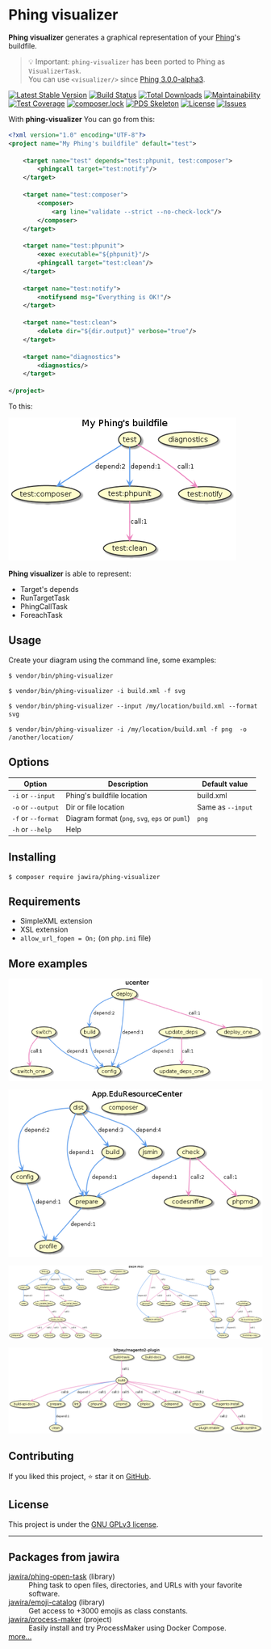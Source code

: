 Phing visualizer
================

**Phing visualizer** generates a graphical representation of your 
[Phing](https://www.phing.info/)'s buildfile.

>💡 Important: `phing-visualizer` has been ported to Phing as `VisualizerTask`.  
>You can use `<visualizer/>` since [Phing 3.0.0-alpha3][].

[![Latest Stable Version](https://poser.pugx.org/jawira/phing-visualizer/v/stable)](https://packagist.org/packages/jawira/phing-visualizer)
[![Build Status](https://www.travis-ci.org/jawira/phing-visualizer.svg?branch=develop)](https://www.travis-ci.org/jawira/phing-visualizer)
[![Total Downloads](https://poser.pugx.org/jawira/phing-visualizer/downloads)](https://packagist.org/packages/jawira/phing-visualizer)
[![Maintainability](https://api.codeclimate.com/v1/badges/fc981c0f860275c450be/maintainability)](https://codeclimate.com/github/jawira/phing-visualizer/maintainability)
[![Test Coverage](https://api.codeclimate.com/v1/badges/fc981c0f860275c450be/test_coverage)](https://codeclimate.com/github/jawira/phing-visualizer/test_coverage)
[![composer.lock](https://poser.pugx.org/jawira/phing-visualizer/composerlock)](https://packagist.org/packages/jawira/phing-visualizer)
[![PDS Skeleton](https://img.shields.io/badge/pds-skeleton-blue.svg)](https://github.com/php-pds/skeleton)
[![License](https://poser.pugx.org/jawira/phing-visualizer/license)](https://packagist.org/packages/jawira/phing-visualizer)
[![Issues](https://img.shields.io/github/issues/jawira/phing-visualizer.svg?label=HuBoard&color=694DC2)](https://huboard.com/jawira/phing-visualizer)

With **phing-visualizer** You can go from this:

```xml
<?xml version="1.0" encoding="UTF-8"?>
<project name="My Phing's buildfile" default="test">

    <target name="test" depends="test:phpunit, test:composer">
        <phingcall target="test:notify"/>
    </target>

    <target name="test:composer">
        <composer>
            <arg line="validate --strict --no-check-lock"/>
        </composer>
    </target>

    <target name="test:phpunit">
        <exec executable="${phpunit}"/>
        <phingcall target="test:clean"/>
    </target>

    <target name="test:notify">
        <notifysend msg="Everything is OK!"/>
    </target>

    <target name="test:clean">
        <delete dir="${dir.output}" verbose="true"/>
    </target>

    <target name="diagnostics">
        <diagnostics/>
    </target>

</project>
```

To this:

![Phing visualizer demo](resources/readme/demo.png)

**Phing visualizer** is able to represent:

- Target's depends
- RunTargetTask
- PhingCallTask
- ForeachTask

Usage
-----

Create your diagram using the command line, some examples:

```console
$ vendor/bin/phing-visualizer
```

```console
$ vendor/bin/phing-visualizer -i build.xml -f svg
```

```console
$ vendor/bin/phing-visualizer --input /my/location/build.xml --format svg
```

```console
$ vendor/bin/phing-visualizer -i /my/location/build.xml -f png  -o /another/location/ 
```

Options
-------

| Option                | Description                                   | Default value     |
| --------------------- | --------------------------------------------- | ----------------- | 
| `-i` or `--input`     | Phing's buildfile location                    | build.xml         |
| `-o` or `--output`    | Dir or file location                          | Same as `--input` |
| `-f` or `--format`    | Diagram format (`png`, `svg`, `eps` or `puml`)| `png`             |
| `-h` or `--help`      | Help                                          |                   |

Installing
----------

```console
$ composer require jawira/phing-visualizer
```

Requirements
------------

- SimpleXML extension
- XSL extension
- `allow_url_fopen = On;` (on `php.ini` file)

More examples
-------------

[![ucenter](resources/readme/ucenter.png)](https://gist.github.com/leric/1216551)

[![App.EduResourceCenter](resources/readme/edu-resource-center.png)](https://gist.github.com/melin/fa4818acc9fd55666b77)

[![Enom Pro!](resources/readme/enom-pro.png)](https://gist.github.com/bobbravo2/0fb3eef82c9c5be60415df61c01e8fd4)

[![Bitpay Magento2 plugin](resources/readme/bitpay-magento.png)](https://github.com/bitpay/magento2-plugin/blob/master/build.xml)

Contributing
------------

If you liked this project, ⭐ star it on [GitHub].

License
-------

This project is under the [GNU GPLv3 license](./LICENSE).

***

Packages from jawira
--------------------

<dl>

<dt><a href="https://packagist.org/packages/jawira/phing-open-task">jawira/phing-open-task</a> (library)</dt>
<dd>Phing task to open files, directories, and URLs with your favorite software.</dd>

<dt><a href="https://packagist.org/packages/jawira/emoji-catalog">jawira/emoji-catalog</a> (library)</dt>
<dd>Get access to +3000 emojis as class constants.</dd>

<dt><a href="https://packagist.org/packages/jawira/process-maker">jawira/process-maker</a> (project)</dt>
<dd>Easily install and try ProcessMaker using Docker Compose.</dd>

<dt><a href="https://packagist.org/packages/jawira/">more...</a></dt>

</dl>


[GitHub]: https://github.com/jawira/phing-visualizer
[Phing 3.0.0-alpha3]: https://github.com/phingofficial/phing/releases/tag/3.0.0-alpha3

